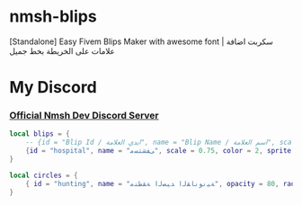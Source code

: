 # nmsh-blips
[Standalone] Easy Fivem Blips Maker with awesome font | سكربت اضافة علامات على الخريطة بخط جميل

# My Discord

### [Official Nmsh Dev Discord Server](https://discord.gg/rfEs2VvaSd)

```lua
local blips = {
    -- {id = "Blip Id / ايدي العلامة", name = "Blip Name / اسم العلامة", scale = 0.75, color = 2, sprite = 61, x = 0.0, y = 0.0, z = 0.0},
    {id = "hospital", name = "ﻰﻔﺸﺘﺴﻣ", scale = 0.75, color = 2, sprite = 61, x = -449.67, y = -340.83, z= 34.50},
}

local circles = {
    { id = "hunting", name = "ﺔﻴﻧﻮﻧﺎﻘﻟﺍ ﺪﻴﺼﻟﺍ ﺔﻘﻄﻨﻣ", opacity = 80, radius = 1000.0, color = 1, sprite = 9, x = -838.5, y = 4176.4, z= 192.5 },
}
```
